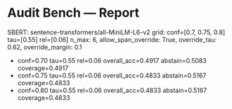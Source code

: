 # Audit Bench — Report

SBERT: sentence-transformers/all-MiniLM-L6-v2
grid: conf=[0.7, 0.75, 0.8] tau=[0.55] rel=[0.06]
n_max: 6, allow_span_override: True, override_tau: 0.62, override_margin: 0.1

- conf=0.70 tau=0.55 rel=0.06 overall_acc=0.4917 abstain=0.5083 coverage=0.4917
- conf=0.75 tau=0.55 rel=0.06 overall_acc=0.4833 abstain=0.5167 coverage=0.4833
- conf=0.80 tau=0.55 rel=0.06 overall_acc=0.4833 abstain=0.5167 coverage=0.4833